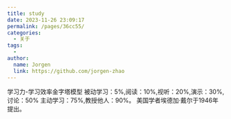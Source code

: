 ```yaml
---
title: study
date: 2023-11-26 23:09:17
permalink: /pages/36cc55/
categories:
  - 关于
tags:
  - 
author: 
  name: Jorgen
  link: https://github.com/jorgen-zhao
---
```

学习力-学习效率金字塔模型
被动学习：5%,阅读：10%,视听：20%,演示：30%,讨论：50%
主动学习：75%,教授他人：90%。
美国学者埃德加·戴尔于1946年提出。